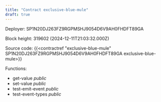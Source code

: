 ```yaml
---
title: "Contract exclusive-blue-mule"
draft: true
---
```

Deployer: SP1N20DJ263FZ9RGPMSHJ9054D6V9AH0FHDFT89GA


 



Block height: 319602 (2024-12-11T21:03:32.000Z)

Source code: {{<contractref "exclusive-blue-mule" SP1N20DJ263FZ9RGPMSHJ9054D6V9AH0FHDFT89GA exclusive-blue-mule>}}

Functions:

* get-value _public_
* set-value _public_
* test-emit-event _public_
* test-event-types _public_
